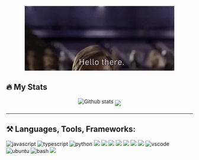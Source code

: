 <div align="center">
<img src="https://raw.githubusercontent.com/lenston19/lenston19/master/Hello%20There.gif" width="80%">
</div>

## :fire: My Stats
<div align="center">
 <img align="center" src="https://github-readme-streak-stats.herokuapp.com/?user=lenston19&theme=dark&background=000000" alt="Github stats" style="margin-bottom: 10px" /> 
 <img align="center" src="https://github-readme-stats.vercel.app/api/top-langs/?username=lenston19&layout=compact&theme=vision-friendly-dark" /> 
</div>

<hr>

## :hammer_and_pick: Languages, Tools, Frameworks:


 <img src="https://cdn.jsdelivr.net/gh/devicons/devicon/icons/javascript/javascript-original.svg" alt="javascript" width="80" />
 <img src="https://cdn.jsdelivr.net/gh/devicons/devicon/icons/typescript/typescript-original.svg" alt="typescript" width="80" />
 <img src="https://cdn.jsdelivr.net/gh/devicons/devicon/icons/python/python-original.svg" alt="python" width="80" /> 
 <img src="https://cdn.jsdelivr.net/gh/devicons/devicon/icons/django/django-plain.svg" width="80" />
 <img src="https://cdn.jsdelivr.net/gh/devicons/devicon/icons/html5/html5-original.svg"  width="80"/>

 <img src="https://cdn.jsdelivr.net/gh/devicons/devicon/icons/css3/css3-original.svg"  width="80"/>
 <img src="https://cdn.jsdelivr.net/gh/devicons/devicon/icons/sass/sass-original.svg" width="80" />
 <img src="https://cdn.jsdelivr.net/gh/devicons/devicon/icons/vuejs/vuejs-original.svg" width="80" />
<img src="https://cdn.jsdelivr.net/gh/devicons/devicon/icons/vuetify/vuetify-original.svg" width="80" />
<img src="https://cdn.quasar.dev/logo-v2/svg/logo.svg" width="80"/>

 <img src="https://cdn.jsdelivr.net/gh/devicons/devicon/icons/vscode/vscode-original.svg" alt="vscode" width="80" />
 <img src="https://cdn.jsdelivr.net/gh/devicons/devicon/icons/ubuntu/ubuntu-plain.svg" alt="ubuntu" width="80" />
 <img src="https://cdn.jsdelivr.net/gh/devicons/devicon/icons/bash/bash-original.svg" alt="bash" width="80" />
 <img src="https://cdn.jsdelivr.net/gh/devicons/devicon/icons/git/git-original.svg" width="80" /> 